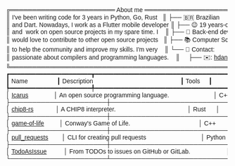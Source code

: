 <pre style="font-family:Helvetica">╔════════════════════════ About me ════════════════════════╗ 🤓 <a href="https://drive.google.com/drive/folders/1HEgd8xXOdbcE1ve6Uhzkxa3vlJ06AfjY?usp=share_link">Hícaro Dânrlley</a>                     
║ I&#x27;ve been writing code for 3 years in Python, Go, Rust   ║ ├── 🇧🇷 Brazilian                       
║ and Dart. Nowadays, I work as a Flutter mobile developer ║ ├── 😉 19 years-old                    
║ and  work on open source projects in my spare time. I    ║ ├── 🔧 Back-end developer              
║ would love to contribute to other open source projects   ║ ├── 📚 Computer Science student at <a href="https://ufal.br/">UFAL</a>
║ to help the community and improve my skills. I&#x27;m very    ║ └── 📇 Contact:                        
║ passionate about compilers and programming languages.    ║     ├── ✉️: <a href="mailto:hdanrlley1@gmail.com">hdanrlley1@gmail.com</a>        
╚══════════════════════════════════════════════════════════╝     └── LinkedIn️: <a href="https://www.linkedin.com/in/hicaromiguel/">hicaromiguel</a>         
┏━━━━━━━━━━━━━━━━━━━━━━┳━━━━━━━━━━━━━━━━━━━━━━━━━━━━━━━━━━━━━━━━━━━━━━━━━━━━━━━━━━━━━━━┳━━━━━━━━━━━┓
┃ Name                 ┃ Description                                                   ┃ Tools     ┃
┡━━━━━━━━━━━━━━━━━━━━━━╇━━━━━━━━━━━━━━━━━━━━━━━━━━━━━━━━━━━━━━━━━━━━━━━━━━━━━━━━━━━━━━━╇━━━━━━━━━━━┩
│ <a href="https://github.com/IcarusLang/Icarus">Icarus</a>               │ An open source programming language.                          │ C++       │
├──────────────────────┼───────────────────────────────────────────────────────────────┼───────────┤
│ <a href="https://github.com/HicaroD/chip8-rs">chip8-rs</a>             │ A CHIP8 interpreter.                                          │ Rust      │
├──────────────────────┼───────────────────────────────────────────────────────────────┼───────────┤
│ <a href="https://github.com/HicaroD/game-of-life">game-of-life</a>         │ Conway&#x27;s Game of Life.                                        │ C++       │
├──────────────────────┼───────────────────────────────────────────────────────────────┼───────────┤
│ <a href="https://github.com/HicaroD/pull-requests">pull_requests</a>        │ CLI for creating pull requests                                │ Python    │
├──────────────────────┼───────────────────────────────────────────────────────────────┼───────────┤
│ <a href="https://github.com/HicaroD/TodoAsIssue">TodoAsIssue</a>          │ From TODOs to issues on GitHub or GitLab.                     │ Dart      │
└──────────────────────┴───────────────────────────────────────────────────────────────┴───────────┘
</pre>